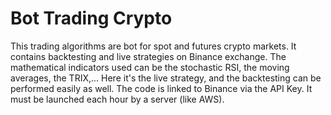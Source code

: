 # Bot Trading Crypto
This trading algorithms are bot for spot and futures crypto markets. It contains backtesting and live strategies on Binance exchange. The mathematical indicators used can be the stochastic RSI, the moving averages, the TRIX,... Here it's the live strategy, and the backtesting can be performed easily as well. 
The code is linked to Binance via the API Key. It must be launched each hour by a server (like AWS). 
